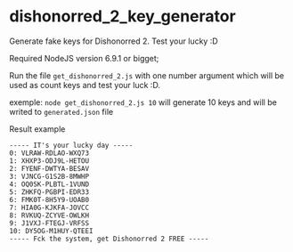 # dishonorred_2_key_generator
Generate fake keys for Dishonorred 2. Test your lucky :D

Required NodeJS version 6.9.1 or bigget;

Run the file ```get_dishonorred_2.js``` with one number argument which will be used as count keys and test your luck :D.

exemple: ``` node get_dishonorred_2.js 10 ``` will generate 10 keys and will be writed to ```generated.json``` file

Result example

```
----- IT's your lucky day -----
0: VLRAW-RDLAO-WXQ73
1: XHXP3-ODJ9L-HETOU
2: FYENF-DWTYA-BESAV
3: VJNCG-G1S2B-8MWHP
4: OQ0SK-PLBTL-1VUND
5: ZHKFQ-PGBPI-EDR33
6: FMK0T-8H5Y9-UOAB0
7: HIA0G-KJKFA-JOVCC
8: RVKUQ-ZCYVE-OWLKH
9: J1VXJ-FTEGJ-VRFSS
10: DY5OG-M1HUY-QTEEI
----- Fck the system, get Dishonorred 2 FREE -----

```